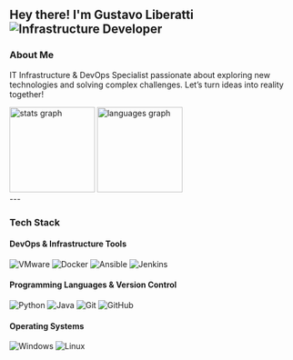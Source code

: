 <h2> Hey there! I'm Gustavo Liberatti <img alt="Infrastructure Developer" src="https://img.shields.io/badge/infrastructure-developer-blue"/></h2>

### About Me

  IT Infrastructure & DevOps Specialist passionate about exploring new technologies and solving complex challenges.
  Let’s turn ideas into reality together!

<div align="left">
  <img src="https://github-readme-stats.vercel.app/api?username=liberatti&hide_title=true&hide_rank=false&show_icons=true&include_all_commits=false&count_private=true&disable_animations=false&theme=dracula&locale=en&hide_border=false&order=1" height="150" alt="stats graph"  />
  <img src="https://github-readme-stats.vercel.app/api/top-langs?username=liberatti&locale=en&hide_title=true&size_weight=0.4&count_weight=0.6&layout=compact&card_width=520&langs_count=12&theme=dracula&hide_border=false" height="150" alt="languages graph"  />
</div>
---

### Tech Stack

#### DevOps & Infrastructure Tools
  ![VMware](https://img.shields.io/badge/VMware-55B9E1?style=flat&logo=vmware)
  ![Docker](https://img.shields.io/badge/Docker-2496ED?style=flat&logo=docker)
  ![Ansible](https://img.shields.io/badge/Ansible-EE0000?style=flat&logo=ansible)
  ![Jenkins](https://img.shields.io/badge/Jenkins-D24939?style=flat&logo=jenkins)

#### Programming Languages & Version Control
  ![Python](https://img.shields.io/badge/-Python-05122A?style=flat&logo=python)
  ![Java](https://img.shields.io/badge/-Java-05122A?style=flat&logo=java&logoColor=FFA518)
  ![Git](https://img.shields.io/badge/-Git-05122A?style=flat&logo=git)
  ![GitHub](https://img.shields.io/badge/-GitHub-05122A?style=flat&logo=github)

#### Operating Systems
  ![Windows](https://img.shields.io/badge/Windows-0078D4?style=flat&logo=windows)
  ![Linux](https://img.shields.io/badge/Linux-000000?style=flat&logo=linux)
